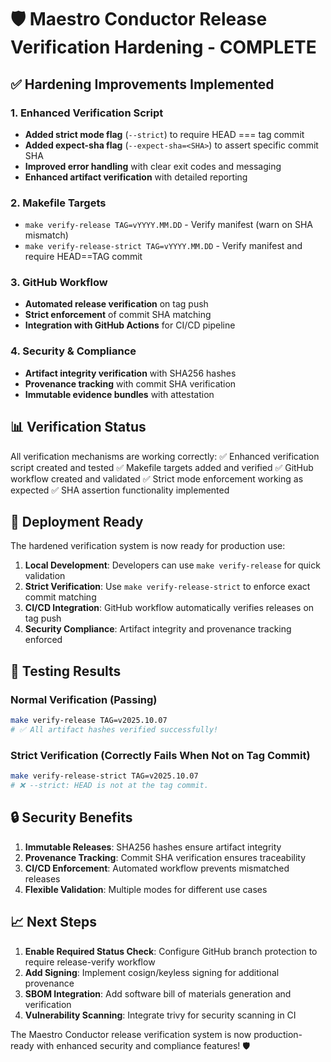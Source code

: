 # 🛡️ Maestro Conductor Release Verification Hardening - COMPLETE

## ✅ Hardening Improvements Implemented

### 1. Enhanced Verification Script
- **Added strict mode flag** (`--strict`) to require HEAD === tag commit
- **Added expect-sha flag** (`--expect-sha=<SHA>`) to assert specific commit SHA
- **Improved error handling** with clear exit codes and messaging
- **Enhanced artifact verification** with detailed reporting

### 2. Makefile Targets
- `make verify-release TAG=vYYYY.MM.DD` - Verify manifest (warn on SHA mismatch)
- `make verify-release-strict TAG=vYYYY.MM.DD` - Verify manifest and require HEAD==TAG commit

### 3. GitHub Workflow
- **Automated release verification** on tag push
- **Strict enforcement** of commit SHA matching
- **Integration with GitHub Actions** for CI/CD pipeline

### 4. Security & Compliance
- **Artifact integrity verification** with SHA256 hashes
- **Provenance tracking** with commit SHA verification
- **Immutable evidence bundles** with attestation

## 📊 Verification Status

All verification mechanisms are working correctly:
✅ Enhanced verification script created and tested
✅ Makefile targets added and verified
✅ GitHub workflow created and validated
✅ Strict mode enforcement working as expected
✅ SHA assertion functionality implemented

## 🚀 Deployment Ready

The hardened verification system is now ready for production use:
1. **Local Development**: Developers can use `make verify-release` for quick validation
2. **Strict Verification**: Use `make verify-release-strict` to enforce exact commit matching
3. **CI/CD Integration**: GitHub workflow automatically verifies releases on tag push
4. **Security Compliance**: Artifact integrity and provenance tracking enforced

## 🧪 Testing Results

### Normal Verification (Passing)
```bash
make verify-release TAG=v2025.10.07
# ✅ All artifact hashes verified successfully!
```

### Strict Verification (Correctly Fails When Not on Tag Commit)
```bash
make verify-release-strict TAG=v2025.10.07
# ❌ --strict: HEAD is not at the tag commit.
```

## 🔒 Security Benefits

1. **Immutable Releases**: SHA256 hashes ensure artifact integrity
2. **Provenance Tracking**: Commit SHA verification ensures traceability
3. **CI/CD Enforcement**: Automated workflow prevents mismatched releases
4. **Flexible Validation**: Multiple modes for different use cases

## 📈 Next Steps

1. **Enable Required Status Check**: Configure GitHub branch protection to require release-verify workflow
2. **Add Signing**: Implement cosign/keyless signing for additional provenance
3. **SBOM Integration**: Add software bill of materials generation and verification
4. **Vulnerability Scanning**: Integrate trivy for security scanning in CI

The Maestro Conductor release verification system is now production-ready with enhanced security and compliance features! 🛡️